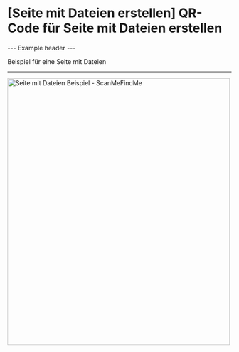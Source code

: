 <h1>[Seite mit Dateien erstellen] QR-Code für Seite mit Dateien erstellen</h1>

--- Example header ---

Beispiel für eine Seite mit Dateien

----------

<img src="https://media.scanmefindme.com/dynamic/page/page-with-files-popup.png" width="500" height="600" alt="Seite mit Dateien Beispiel - ScanMeFindMe">
